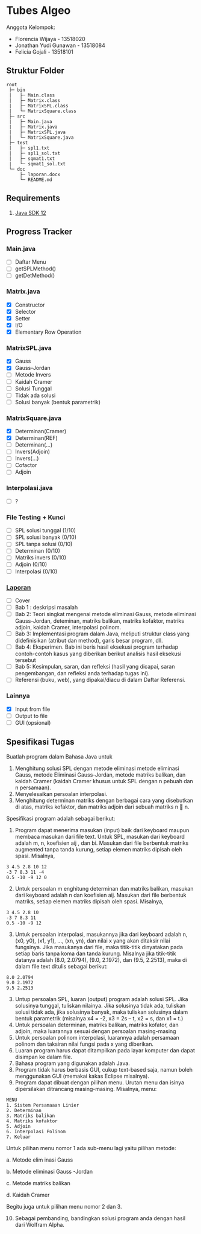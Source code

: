 # Tubes Algeo

Anggota Kelompok:
- Florencia Wijaya - 13518020
- Jonathan Yudi Gunawan - 13518084
- Felicia Gojali - 13518101

## Struktur Folder
```
root
 ├─ bin
 |   ├─ Main.class
 |   ├─ Matrix.class
 |   ├─ MatrixSPL.class
 |   └─ MatrixSquare.class
 ├─ src
 |   ├─ Main.java
 |   ├─ Matrix.java
 |   ├─ MatrixSPL.java
 |   └─ MatrixSquare.java
 ├─ test
 |   ├─ spl1.txt
 |   ├─ spl1_sol.txt
 |   ├─ sqmat1.txt
 |   └─ sqmat1_sol.txt
 └─ doc
     ├─ laporan.docx
     └─ README.md
```

## Requirements
1. [Java SDK 12](https://www.oracle.com/technetwork/java/javase/downloads/jdk12-downloads-5295953.html)

## Progress Tracker
### Main.java
  - [ ] Daftar Menu
  - [ ] getSPLMethod()
  - [ ] getDetMethod()
  
 ### Matrix.java
  - [x] Constructor
  - [x] Selector
  - [x] Setter
  - [x] I/O
  - [x] Elementary Row Operation
  
 ### MatrixSPL.java
  - [x] Gauss
  - [x] Gauss-Jordan
  - [ ] Metode Invers
  - [ ] Kaidah Cramer
  - [ ] Solusi Tunggal
  - [ ] Tidak ada solusi
  - [ ] Solusi banyak (bentuk parametrik)
  
 ### MatrixSquare.java
  - [x] Determinan(Cramer)
  - [x] Determinan(REF)
  - [ ] Determinan(...)
  - [ ] Invers(Adjoin)
  - [ ] Invers(...)
  - [ ] Cofactor
  - [ ] Adjoin
  
 ### Interpolasi.java
  - [ ] ?
  
 ### File Testing + Kunci
  - [ ] SPL solusi tunggal (1/10)
  - [ ] SPL solusi banyak (0/10)
  - [ ] SPL tanpa solusi (0/10)
  - [ ] Determinan (0/10)
  - [ ] Matriks invers (0/10)
  - [ ] Adjoin (0/10)
  - [ ] Interpolasi (0/10)
  
 ### [Laporan](https://docs.google.com/document/d/1cTYE0Pc5u0voAtmANKqlEoI5vR4JmfMVTUiB3ySZthE/edit?usp=sharing)
  - [ ] Cover
  - [ ] Bab 1 : deskripsi masalah
  - [ ] Bab 2: Teori singkat mengenai metode eliminasi Gauss, metode eliminasi Gauss-Jordan, deteminan, matriks balikan, matriks kofaktor, matriks adjoin, kaidah Cramer, interpolasi polinom.
  - [ ] Bab 3: Implementasi program dalam Java, meliputi struktur class yang didefinisikan (atribut dan method), garis besar program, dll.
  - [ ] Bab 4: Eksperimen. Bab ini beris hasil eksekusi program terhadap contoh-contoh kasus yang diberikan berikut analisis hasil eksekusi tersebut
  - [ ] Bab 5: Kesimpulan, saran, dan refleksi (hasil yang dicapai, saran pengembangan, dan refleksi anda terhadap tugas ini).
  - [ ] Referensi (buku, web), yang dipakai/diacu di dalam Daftar Referensi.
 
 ### Lainnya
  - [x] Input from file
  - [ ] Output to file
  - [ ] GUI (opsional)

## Spesifikasi Tugas
Buatlah program dalam Bahasa Java untuk
1. Menghitung solusi SPL dengan metode eliminasi metode eliminasi Gauss, metode Eliminasi Gauss-Jordan, metode matriks balikan, dan kaidah Cramer (kaidah Cramer khusus untuk SPL dengan n pebuah dan n persamaan).
2. Menyelesaikan persoalan interpolasi.
3. Menghitung determinan matriks dengan berbagai cara yang disebutkan di atas, matriks kofaktor, dan matriks adjoin dari sebuah matriks n  n.

Spesifikasi program adalah sebagai berikut:
1. Program dapat menerima masukan (input) baik dari keyboard maupun membaca masukan dari file text. Untuk SPL, masukan dari keyboard adalah m, n, koefisien aij , dan bi. Masukan dari file berbentuk matriks augmented tanpa tanda kurung, setiap elemen matriks dipisah oleh spasi. Misalnya,
```
3 4.5 2.8 10 12
-3 7 8.3 11 -4
0.5 -10 -9 12 0
```

2. Untuk persoalan m
enghitung determinan dan matriks balikan, masukan dari keyboard adalah n dan koefisien aij. Masukan dari file berbentuk matriks, setiap elemen matriks dipisah oleh spasi. Misalnya,
```
3 4.5 2.8 10
-3 7 8.3 11
0.5 -10 -9 12
```

3. Untuk persoalan interpolasi, masukannya jika dari keyboard adalah n, (x0, y0), (x1, y1), ..., (xn, yn), dan nilai x yang akan ditaksir nilai fungsinya. Jika masukanya dari file, maka titik-titik dinyatakan pada setiap baris tanpa koma dan tanda kurung. Misalnya jika titik-titik datanya adalah (8.0, 2.0794), (9.0, 2.1972), dan (9.5, 2.2513), maka di dalam file text ditulis sebagai berikut:
```
8.0 2.0794
9.0 2.1972
9.5 2.2513
```

3. Untup persoalan SPL, luaran (output) program adalah solusi SPL. Jika solusinya tunggal, tuliskan nilainya. Jika solusinya tidak ada, tuliskan solusi tidak ada, jika solusinya banyak, maka tuliskan solusinya dalam bentuk parametrik (misalnya x4 = -2, x3 = 2s – t, x2 = s, dan x1 = t.)
4. Untuk persoalan determinan, matriks balikan, matriks kofator, dan adjoin, maka luarannya sesuai dengan persoalan masing-masing
5. Untuk persoalan polinom interpolasi, luarannya adalah persamaan polinom dan taksiran nilai fungsi pada x yang diberikan.
6. Luaran program harus dapat ditampilkan pada layar komputer dan dapat disimpan ke dalam file.
7. Bahasa program yang digunakan adalah Java.
8. Program tidak harus berbasis GUI, cukup text-based saja, namun boleh menggunakan GUI (memakai kakas Eclipse misalnya).
9. Program dapat dibuat dengan pilihan menu. Urutan menu dan isinya dipersilakan ditrancang masing-masing. Misalnya, menu:
```
MENU
1. Sistem Persamaaan Linier
2. Determinan
3. Matriks balikan
4. Matriks kofaktor
5. Adjoin
6. Interpolasi Polinom
7. Keluar
```

Untuk pilihan menu nomor 1 ada sub-menu lagi yaitu pilihan metode:

a. Metode elim inasi Gauss

b. Metode eliminasi Gauss -Jordan

c. Metode matriks balikan

d. Kaidah Cramer

Begitu juga untuk pilihan menu nomor 2 dan 3.

10. Sebagai pembanding, bandingkan solusi program anda dengan hasil dari Wolfram Alpha.
